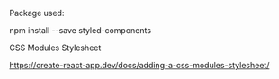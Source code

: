 Package used:

npm install --save styled-components

CSS Modules Stylesheet

https://create-react-app.dev/docs/adding-a-css-modules-stylesheet/